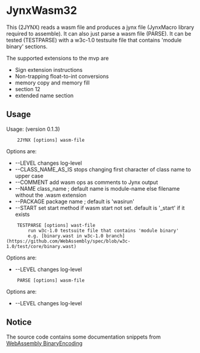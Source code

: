 # JynxWasm32

  This (2JYNX) reads a wasm file and produces a jynx file (JynxMacro library required to assemble).
It can also just parse a wasm file (PARSE).
It can be tested (TESTPARSE) with a w3c-1.0 testsuite file that contains 'module binary' sections.


The supported extensions to the mvp are

*	Sign extension instructions
*	Non-trapping float-to-int conversions
*	memory copy and memory fill
*	section 12
*	extended name section

## Usage

Usage: (version 0.1.3)

```
	2JYNX [options] wasm-file
```

  Options are:

*	--LEVEL            changes log-level
*	--CLASS_NAME_AS_IS stops changing first character of class name to upper case
*	--COMMENT          add wasm ops as comments to Jynx output
*	--NAME             class_name ; default name is module-name else filename without the .wasm extension
*	--PACKAGE          package name ; default is 'wasirun'
*	--START            set start method if wasm start not set. default is '_start' if it exists

```
	TESTPARSE [options] wast-file
		run w3c-1.0 testsuite file that contains 'module binary'
		e.g. [binary.wast in w3c-1.0 branch](https://github.com/WebAssembly/spec/blob/w3c-1.0/test/core/binary.wast)
```

  Options are:

*	--LEVEL            changes log-level

```
	PARSE [options] wasm-file
```

  Options are:

*	--LEVEL            changes log-level

## Notice

The source code contains some documentation snippets from 
[WebAssembly BinaryEncoding](https://github.com/WebAssembly/design/blob/main/BinaryEncoding.md)
